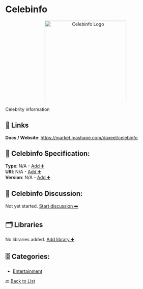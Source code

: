 # Celebinfo
<p align="center">
    <img width="256" src="https://raw.githubusercontent.com/apis-list/apis-list/main/apis/celebinfo/logo_256x256.png" alt="Celebinfo Logo"/>
</p>
Celebrity information

##  🔗 Links
**Docs / Website**: https://market.mashape.com/daxeel/celebinfo

## 🧬 Celebinfo Specification:
**Type**: N/A - [Add ➕](https://github.com/apis-list/apis-list/edit/main/apis.yaml#L2673)  
**URI**: N/A - [Add ➕](https://github.com/apis-list/apis-list/edit/main/apis.yaml#L2673)  
**Version**: N/A - [Add ➕](https://github.com/apis-list/apis-list/edit/main/apis.yaml#L2673)

## 💬 Celebinfo Discussion:
Not yet started. [Start discussion ➡️](https://github.com/apis-list/apis-list/discussions/new)

## 🗂️ Libraries

No libraries added. [Add library ➕](https://github.com/apis-list/apis-list/edit/main/apis.yaml#L2673)    


## 🗄️ Categories:
- [Entertainment](https://github.com/apis-list/apis-list#entertainment-)

🔙  [Back to List](https://github.com/apis-list/apis-list)
